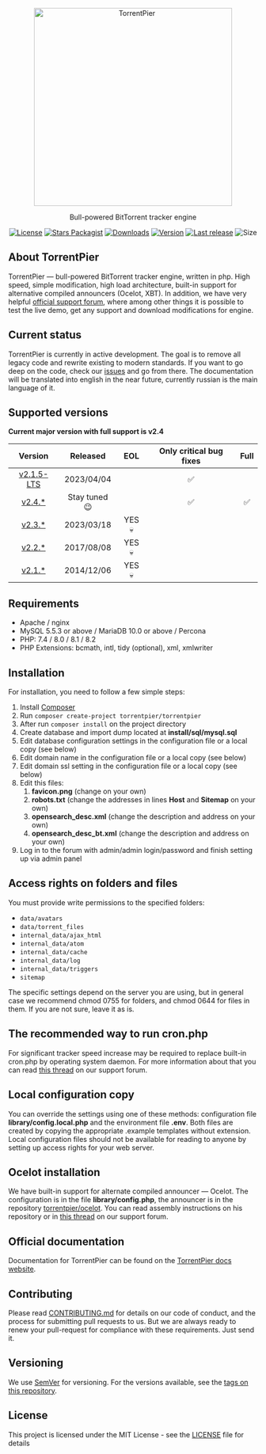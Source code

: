 <p align="center"><a href="https://torrentpier.com"><img src="https://torrentpier.com/styles/default/xenforo/bull-logo.svg" width="400px" alt="TorrentPier" /></a></p>

<p align="center">
  Bull-powered BitTorrent tracker engine
  <br>
</p>

<p align="center">
  <a href="https://github.com/torrentpier/torrentpier/blob/master/LICENSE"><img src="https://img.shields.io/github/license/torrentpier/torrentpier" alt="License"></a>
  <a href="https://packagist.org/packages/torrentpier/torrentpier"><img src="https://img.shields.io/packagist/stars/torrentpier/torrentpier" alt="Stars Packagist"></a>
  <a href="https://packagist.org/packages/torrentpier/torrentpier"><img src="https://img.shields.io/packagist/dt/torrentpier/torrentpier" alt="Downloads"></a>
  <a href="https://packagist.org/packages/torrentpier/torrentpier"><img src="https://img.shields.io/packagist/v/torrentpier/torrentpier" alt="Version"></a>
  <a href="https://github.com/torrentpier/torrentpier/releases"><img src="https://img.shields.io/github/release-date/torrentpier/torrentpier" alt="Last release"></a>
  <img src="https://img.shields.io/github/repo-size/torrentpier/torrentpier" alt="Size">
</p>

## About TorrentPier

TorrentPier — bull-powered BitTorrent tracker engine, written in php. High speed, simple modification, high load 
architecture, built-in support for alternative compiled announcers (Ocelot, XBT). In addition, we have very helpful 
[official support forum](https://torrentpier.com), where among other things it is possible to test the live 
demo, get any support and download modifications for engine.

## Current status

TorrentPier is currently in active development. The goal is to remove all legacy code and rewrite existing to 
modern standards. If you want to go deep on the code, check our [issues](https://github.com/torrentpier/torrentpier/issues) 
and go from there. The documentation will be translated into english in the near future, currently russian is the main language of it.

## Supported versions

**Current major version with full support is v2.4**

|                                 Version                                  |   Released    |  EOL   | Only critical bug fixes | Full |
|:------------------------------------------------------------------------:|:-------------:|:------:|:-----------------------:|:----:|
|  [v2.1.5-LTS](https://github.com/torrentpier/torrentpier-lts/releases)   |  2023/04/04   |        |            ✅            |      |
|     [v2.4.*](https://github.com/torrentpier/torrentpier/tree/master)     | Stay tuned 😉 |        |            ✅            |  ✅   |
| [v2.3.*](https://github.com/torrentpier/torrentpier/releases/tag/v2.3.1) |  2023/03/18   | YES 💀 |                         |      |
| [v2.2.*](https://github.com/torrentpier/torrentpier/releases/tag/v2.2.3) |  2017/08/08   | YES 💀 |                         |      |
| [v2.1.*](https://github.com/torrentpier/torrentpier/releases/tag/v2.1.5) |  2014/12/06   | YES 💀 |                         |      |

## Requirements

* Apache / nginx
* MySQL 5.5.3 or above / MariaDB 10.0 or above / Percona
* PHP: 7.4 / 8.0 / 8.1 / 8.2
* PHP Extensions: bcmath, intl, tidy (optional), xml, xmlwriter

## Installation

For installation, you need to follow a few simple steps:

1. Install [Composer](https://getcomposer.org/)
2. Run `composer create-project torrentpier/torrentpier`
3. After run `composer install` on the project directory
4. Create database and import dump located at **install/sql/mysql.sql**
5. Edit database configuration settings in the configuration file or a local copy (see below)
6. Edit domain name in the configuration file or a local copy (see below)
7. Edit domain ssl setting in the configuration file or a local copy (see below)
8. Edit this files:
   1. **favicon.png** (change on your own)
   2. **robots.txt** (change the addresses in lines **Host** and **Sitemap** on your own)
   3. **opensearch_desc.xml** (change the description and address on your own)
   4. **opensearch_desc_bt.xml** (change the description and address on your own)
9. Log in to the forum with admin/admin login/password and finish setting up via admin panel

## Access rights on folders and files

You must provide write permissions to the specified folders:
* `data/avatars`
* `data/torrent_files`
* `internal_data/ajax_html`
* `internal_data/atom`
* `internal_data/cache`
* `internal_data/log`
* `internal_data/triggers`
* `sitemap`

The specific settings depend on the server you are using, but in general case we recommend chmod 0755 for folders, 
and chmod 0644 for files in them. If you are not sure, leave it as is.

## The recommended way to run cron.php

For significant tracker speed increase may be required to replace built-in cron.php by operating system daemon. For more 
information about that you can read [this thread](https://torrentpier.com/threads/52/) on our support forum.

## Local configuration copy

You can override the settings using one of these methods: configuration file **library/config.local.php** and the environment
file **.env**. Both files are created by copying the appropriate .example templates without extension. Local configuration files 
should not be available for reading to anyone by setting up access rights for your web server.

## Ocelot installation

We have built-in support for alternate compiled announcer — Ocelot. The configuration is in the file **library/config.php**,
the announcer is in the repository [torrentpier/ocelot](https://github.com/torrentpier/ocelot). You can read assembly instructions
on his repository or in [this thread](https://torrentpier.com/threads/26078/) on our support forum.

## Official documentation

Documentation for TorrentPier can be found on the [TorrentPier docs website](https://docs.torrentpier.com).

## Contributing

Please read [CONTRIBUTING.md](CONTRIBUTING.md) for details on our code of conduct, and the process for 
submitting pull requests to us. But we are always ready to renew your pull-request for compliance with 
these requirements. Just send it.

## Versioning

We use [SemVer](http://semver.org/) for versioning. For the versions available, see the [tags on this repository](https://github.com/torrentpier/torrentpier/tags). 

## License

This project is licensed under the MIT License - see the [LICENSE](https://github.com/torrentpier/torrentpier/blob/master/LICENSE) file for details
